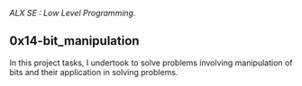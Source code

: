 *ALX SE : Low Level Programming.*

## 0x14-bit_manipulation ##

In this project tasks, I undertook to solve problems involving manipulation of bits and 
their application in solving problems.
